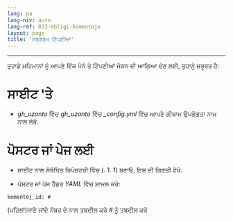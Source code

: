 ```yaml
---
lang: pa
lang-niv: auto
lang-ref: 033-ebligi-komentojn
layout: page
title: 'ਸਰਗਰਮ ਟਿੱਪਣੀਆਂ'
---
```


---

ਤੁਹਾਡੇ ਮਹਿਮਾਨਾਂ ਨੂੰ ਆਪਣੇ ਇੱਕ ਪੰਨੇ ਤੇ ਟਿੱਪਣੀਆਂ ਜੋੜਨ ਦੀ ਆਗਿਆ ਦੇਣ ਲਈ, ਤੁਹਾਨੂੰ ਜ਼ਰੂਰਤ ਹੈ:

# ਸਾਈਟ 'ਤੇ
 *  _gh\_uzanto_ ਵਿੱਚ _gh\_uzanto_ ਵਿੱਚ _\_config.yml_ ਵਿੱਚ ਆਪਣੇ ਗੀਥਾਮ ਉਪਭੋਗਤਾ ਨਾਮ ਨਾਲ ਲੱਭੋ.



# ਪੋਸਟਰ ਜਾਂ ਪੇਜ ਲਈ
 * ਸਾਈਟ ਨਾਲ ਸੰਬੰਧਿਤ ਰਿਪੋਜ਼ਟਰੀ ਵਿੱਚ (. 1. 1) ਬਣਾਓ, ਇਸ ਦੀ ਗਿਣਤੀ ਵੇਖੋ.



 * ਪੋਸਟਰ ਜਾਂ ਪੇਜ ਹੈੱਡਰ _YAML_ ਵਿੱਚ ਸ਼ਾਮਲ ਕਰੋ:  



```
komentoj_id: #
```
(ਪਹਿਲਾਂ)ਜਾਣੇ ਜਾਂਦੇ ਨੰਬਰ ਦੇ ਨਾਲ ਤਬਦੀਲ ਕਰੋ _#_ ਨੂੰ ਤਬਦੀਲ ਕਰੋ
